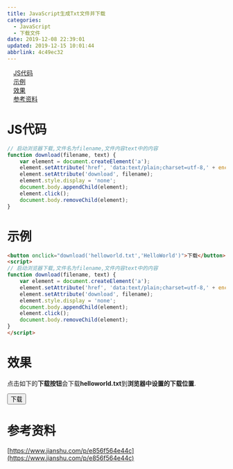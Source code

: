 ```yaml
---
title: JavaScript生成Txt文件并下载
categories: 
  - JavaScript
  - 下载文件
date: 2019-12-08 22:39:01
updated: 2019-12-15 10:01:44
abbrlink: 4c49ec32
---
```

<div id='my_toc'><a href="/blog/4c49ec32/#JS代码" class="header_1">JS代码</a><br><a href="/blog/4c49ec32/#示例" class="header_1">示例</a><br><a href="/blog/4c49ec32/#效果" class="header_1">效果</a><br><a href="/blog/4c49ec32/#参考资料" class="header_1">参考资料</a><br></div>
<style>
    .header_1{
        margin-left: 1em;
    }
    .header_2{
        margin-left: 2em;
    }
    .header_3{
        margin-left: 3em;
    }
    .header_4{
        margin-left: 4em;
    }
    .header_5{
        margin-left: 5em;
    }
    .header_6{
        margin-left: 6em;
    }
</style>
<!--more-->
<script>if (navigator.platform.search('arm')==-1){document.getElementById('my_toc').style.display = 'none';}
var e,p = document.getElementsByTagName('p');while (p.length>0) {e = p[0];e.parentElement.removeChild(e);}
</script>

<!--end-->
# JS代码
```javascript
// 启动浏览器下载,文件名为filename,文件内容text中的内容
function download(filename, text) {
    var element = document.createElement('a');
    element.setAttribute('href', 'data:text/plain;charset=utf-8,' + encodeURIComponent(text));
    element.setAttribute('download', filename);
    element.style.display = 'none';
    document.body.appendChild(element);
    element.click();
    document.body.removeChild(element);
}
```
# 示例
```html
<button onclick="download('helloworld.txt','HelloWorld')">下载</button>
<script>
// 启动浏览器下载,文件名为filename,文件内容text中的内容
function download(filename, text) {
    var element = document.createElement('a');
    element.setAttribute('href', 'data:text/plain;charset=utf-8,' + encodeURIComponent(text));
    element.setAttribute('download', filename);
    element.style.display = 'none';
    document.body.appendChild(element);
    element.click();
    document.body.removeChild(element);
}
</script>
```
# 效果
点击如下的**下载按钮**会下载**helloworld.txt**到**浏览器中设置的下载位置**.

<button onclick="download('helloworld.txt','HelloWorld')">下载</button>
<script>
// 启动浏览器下载,文件名为filename,文件内容text中的内容
function download(filename, text) {
    var element = document.createElement('a');
    element.setAttribute('href', 'data:text/plain;charset=utf-8,' + encodeURIComponent(text));
    element.setAttribute('download', filename);
    element.style.display = 'none';
    document.body.appendChild(element);
    element.click();
    document.body.removeChild(element);
}
</script>

# 参考资料
[https://www.jianshu.com/p/e856f564e44c](https://www.jianshu.com/p/e856f564e44c)
